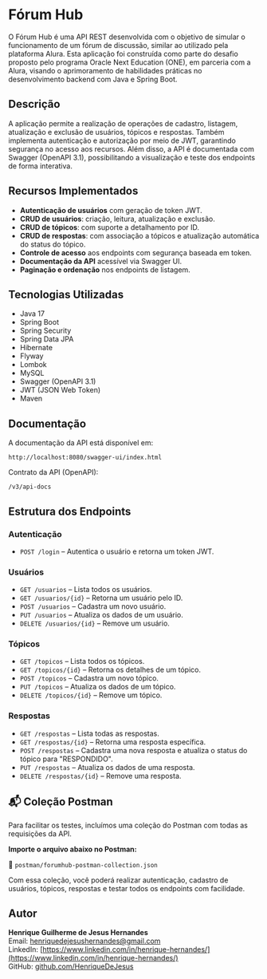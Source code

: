 # Fórum Hub

O Fórum Hub é uma API REST desenvolvida com o objetivo de simular o funcionamento de um fórum de discussão, similar ao utilizado pela plataforma Alura. Esta aplicação foi construída como parte do desafio proposto pelo programa Oracle Next Education (ONE), em parceria com a Alura, visando o aprimoramento de habilidades práticas no desenvolvimento backend com Java e Spring Boot.

## Descrição

A aplicação permite a realização de operações de cadastro, listagem, atualização e exclusão de usuários, tópicos e respostas. Também implementa autenticação e autorização por meio de JWT, garantindo segurança no acesso aos recursos. Além disso, a API é documentada com Swagger (OpenAPI 3.1), possibilitando a visualização e teste dos endpoints de forma interativa.

## Recursos Implementados

- **Autenticação de usuários** com geração de token JWT.
- **CRUD de usuários**: criação, leitura, atualização e exclusão.
- **CRUD de tópicos**: com suporte a detalhamento por ID.
- **CRUD de respostas**: com associação a tópicos e atualização automática do status do tópico.
- **Controle de acesso** aos endpoints com segurança baseada em token.
- **Documentação da API** acessível via Swagger UI.
- **Paginação e ordenação** nos endpoints de listagem.

## Tecnologias Utilizadas

- Java 17
- Spring Boot
- Spring Security
- Spring Data JPA
- Hibernate
- Flyway
- Lombok
- MySQL
- Swagger (OpenAPI 3.1)
- JWT (JSON Web Token)
- Maven

## Documentação

A documentação da API está disponível em:

```
http://localhost:8080/swagger-ui/index.html
```

Contrato da API (OpenAPI):

```
/v3/api-docs
```

## Estrutura dos Endpoints

### Autenticação

- `POST /login` – Autentica o usuário e retorna um token JWT.

### Usuários

- `GET /usuarios` – Lista todos os usuários.
- `GET /usuarios/{id}` – Retorna um usuário pelo ID.
- `POST /usuarios` – Cadastra um novo usuário.
- `PUT /usuarios` – Atualiza os dados de um usuário.
- `DELETE /usuarios/{id}` – Remove um usuário.

### Tópicos

- `GET /topicos` – Lista todos os tópicos.
- `GET /topicos/{id}` – Retorna os detalhes de um tópico.
- `POST /topicos` – Cadastra um novo tópico.
- `PUT /topicos` – Atualiza os dados de um tópico.
- `DELETE /topicos/{id}` – Remove um tópico.

### Respostas

- `GET /respostas` – Lista todas as respostas.
- `GET /respostas/{id}` – Retorna uma resposta específica.
- `POST /respostas` – Cadastra uma nova resposta e atualiza o status do tópico para "RESPONDIDO".
- `PUT /respostas` – Atualiza os dados de uma resposta.
- `DELETE /respostas/{id}` – Remove uma resposta.

## 📬 Coleção Postman

Para facilitar os testes, incluímos uma coleção do Postman com todas as requisições da API.

**Importe o arquivo abaixo no Postman:**

📁 `postman/forumhub-postman-collection.json`

Com essa coleção, você poderá realizar autenticação, cadastro de usuários, tópicos, respostas e testar todos os endpoints com facilidade.

## Autor

**Henrique Guilherme de Jesus Hernandes**  
Email: henriquedejesushernandes@gmail.com  
LinkedIn: [https://www.linkedin.com/in/henrique-hernandes/](https://www.linkedin.com/in/henrique-hernandes/)  
GitHub: [github.com/HenriqueDeJesus](https://github.com/HenriqueDeJesus)
